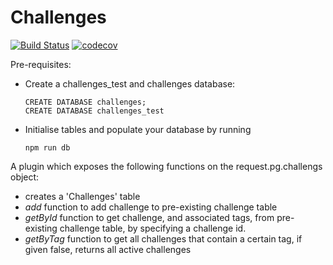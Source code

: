 # Challenges
[![Build Status](https://travis-ci.org/postgres-plugin/challenges.svg?branch=master)](https://travis-ci.org/postgres-plugin/challenges)
[![codecov](https://codecov.io/gh/postgres-plugin/challenges/branch/master/graph/badge.svg)](https://codecov.io/gh/postgres-plugin/challenges)

Pre-requisites:
- Create a challenges_test and challenges database:
  ```
  CREATE DATABASE challenges;
  CREATE DATABASE challenges_test
  ```

- Initialise tables and populate your database by running
  ```
  npm run db
  ```

A plugin which exposes the following functions on the request.pg.challengs object:
- creates a 'Challenges' table
- _add_ function to add challenge to pre-existing challenge table
- _getById_ function to get challenge, and associated tags,
from pre-existing challenge table, by specifying a challenge id.
- _getByTag_ function to get all challenges that contain a certain tag, if given false, returns all active challenges

